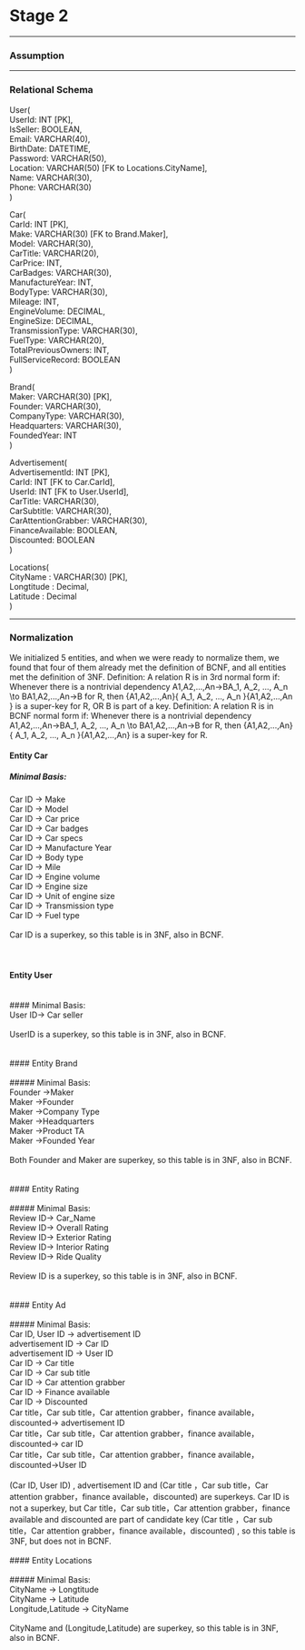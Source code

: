 # Stage 2
---
### Assumption


---
### Relational Schema

User(  
    UserId: INT [PK],  
    IsSeller: BOOLEAN,  
    Email: VARCHAR(40),  
    BirthDate: DATETIME,  
    Password: VARCHAR(50),  
    Location: VARCHAR(50) [FK to Locations.CityName],  
    Name: VARCHAR(30),  
    Phone: VARCHAR(30)  
)

Car(  
    CarId: INT [PK],  
    Make: VARCHAR(30) [FK to Brand.Maker],  
    Model: VARCHAR(30),  
    CarTitle: VARCHAR(20),  
    CarPrice: INT,  
    CarBadges: VARCHAR(30),  
    ManufactureYear: INT,  
    BodyType: VARCHAR(30),  
    Mileage: INT,  
    EngineVolume: DECIMAL,  
    EngineSize: DECIMAL,  
    TransmissionType: VARCHAR(30),  
    FuelType: VARCHAR(20),  
    TotalPreviousOwners: INT,  
    FullServiceRecord: BOOLEAN  
)

Brand(  
    Maker: VARCHAR(30) [PK],  
    Founder: VARCHAR(30),  
    CompanyType: VARCHAR(30),  
    Headquarters: VARCHAR(30),  
    FoundedYear: INT  
)

Advertisement(  
    AdvertisementId: INT [PK],  
    CarId: INT [FK to Car.CarId],  
    UserId: INT [FK to User.UserId],  
    CarTitle: VARCHAR(30),  
    CarSubtitle: VARCHAR(30),  
    CarAttentionGrabber: VARCHAR(30),  
    FinanceAvailable: BOOLEAN,  
    Discounted: BOOLEAN  
)

Locations(  
    CityName : VARCHAR(30) [PK],  
    Longtitude : Decimal,  
    Latitude : Decimal  
)

---
### Normalization

We initialized 5 entities, and when we were ready to normalize them, we found that four of them already met the definition of BCNF, and all entities met the definition of 3NF.
Definition: A relation R is in 3rd normal form if:
Whenever there is a nontrivial dependency A1,A2,...,An→BA_1, A_2, ..., A_n \to BA1​,A2​,...,An​→B for R, then {A1,A2,...,An}\{ A_1, A_2, ..., A_n \}{A1​,A2​,...,An​} is a super-key for R, OR B is part of a key.
Definition: A relation R is in BCNF normal form if:
Whenever there is a nontrivial dependency A1,A2,...,An→BA_1, A_2, ..., A_n \to BA1​,A2​,...,An​→B for R, then {A1,A2,...,An}\{ A_1, A_2, ..., A_n \}{A1​,A2​,...,An​} is a super-key for R.



#### Entity Car

##### Minimal Basis:
Car ID → Make<br>
Car ID → Model<br>
Car ID → Car price<br>
Car ID → Car badges<br>
Car ID → Car specs<br>
Car ID → Manufacture Year<br>
Car ID → Body type<br>
Car ID → Mile<br>
Car ID → Engine volume<br>
Car ID → Engine size<br>
Car ID → Unit of engine size<br>
Car ID → Transmission type<br>
Car ID → Fuel type<br>
<br>
Car ID is a superkey, so this table is in 3NF, also in BCNF.<br>
<br>
<br>
#### Entity User<br>
<br>
#### Minimal Basis:<br>
User ID→ Car seller<br>
<br>
UserID is a superkey, so this table is in 3NF, also in BCNF.<br>
<br>
<br>
#### Entity Brand<br>
<br>
##### Minimal Basis:<br>
Founder →Maker<br>
Maker →Founder<br>
Maker →Company Type<br>
Maker →Headquarters<br>
Maker →Product TA<br>
Maker →Founded Year<br>
<br>
Both Founder and Maker are superkey, so this table is in 3NF, also in BCNF.<br>
<br>
<br>
#### Entity Rating<br>
<br>
##### Minimal Basis:<br>
Review ID→ Car_Name<br>
Review ID→ Overall Rating<br>
Review ID→ Exterior Rating<br>
Review ID→ Interior Rating<br>
Review ID→ Ride Quality<br>
<br>
Review ID is a superkey, so this table is in 3NF, also in BCNF.<br>
<br>
<br>
#### Entity Ad<br>
<br>
##### Minimal Basis:<br>
Car ID, User ID → advertisement ID<br>
advertisement ID → Car ID<br>
advertisement ID → User ID<br>
Car ID → Car title<br>
Car ID → Car sub title<br>
Car ID → Car attention grabber<br>
Car ID → Finance available<br>
Car ID → Discounted<br>
Car title，Car sub title，Car attention grabber，finance available，discounted→ advertisement ID<br>
Car title，Car sub title，Car attention grabber，finance available，discounted→ car ID<br>
Car title，Car sub title，Car attention grabber，finance available，discounted→User ID<br>
<br>
(Car ID, User ID) , advertisement ID and (Car title ，Car sub title，Car attention grabber，finance available，discounted) are superkeys. Car ID is not a superkey, but Car title，Car sub title，Car attention grabber，finance available and discounted are part of candidate key  (Car title ，Car sub title，Car attention grabber，finance available，discounted) , so this table is 3NF, but does not in BCNF.<br>
<br>
#### Entity Locations<br>
<br>
##### Minimal Basis:<br>
CityName → Longtitude<br>
CityName → Latitude<br>
Longitude,Latitude → CityName<br>
<br>
CityName and (Longitude,Latitude) are superkey, so this table is in 3NF, also in BCNF.<br>







